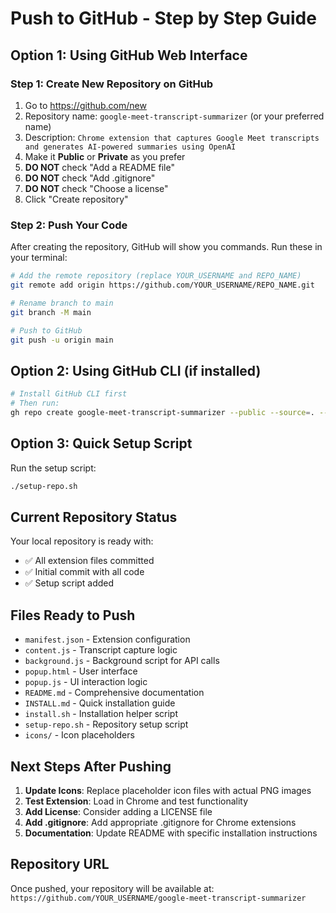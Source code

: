 # Push to GitHub - Step by Step Guide

## Option 1: Using GitHub Web Interface

### Step 1: Create New Repository on GitHub
1. Go to https://github.com/new
2. Repository name: `google-meet-transcript-summarizer` (or your preferred name)
3. Description: `Chrome extension that captures Google Meet transcripts and generates AI-powered summaries using OpenAI`
4. Make it **Public** or **Private** as you prefer
5. **DO NOT** check "Add a README file"
6. **DO NOT** check "Add .gitignore"
7. **DO NOT** check "Choose a license"
8. Click "Create repository"

### Step 2: Push Your Code
After creating the repository, GitHub will show you commands. Run these in your terminal:

```bash
# Add the remote repository (replace YOUR_USERNAME and REPO_NAME)
git remote add origin https://github.com/YOUR_USERNAME/REPO_NAME.git

# Rename branch to main
git branch -M main

# Push to GitHub
git push -u origin main
```

## Option 2: Using GitHub CLI (if installed)

```bash
# Install GitHub CLI first
# Then run:
gh repo create google-meet-transcript-summarizer --public --source=. --remote=origin --push
```

## Option 3: Quick Setup Script

Run the setup script:
```bash
./setup-repo.sh
```

## Current Repository Status

Your local repository is ready with:
- ✅ All extension files committed
- ✅ Initial commit with all code
- ✅ Setup script added

## Files Ready to Push

- `manifest.json` - Extension configuration
- `content.js` - Transcript capture logic
- `background.js` - Background script for API calls
- `popup.html` - User interface
- `popup.js` - UI interaction logic
- `README.md` - Comprehensive documentation
- `INSTALL.md` - Quick installation guide
- `install.sh` - Installation helper script
- `setup-repo.sh` - Repository setup script
- `icons/` - Icon placeholders

## Next Steps After Pushing

1. **Update Icons**: Replace placeholder icon files with actual PNG images
2. **Test Extension**: Load in Chrome and test functionality
3. **Add License**: Consider adding a LICENSE file
4. **Add .gitignore**: Add appropriate .gitignore for Chrome extensions
5. **Documentation**: Update README with specific installation instructions

## Repository URL

Once pushed, your repository will be available at:
`https://github.com/YOUR_USERNAME/google-meet-transcript-summarizer`